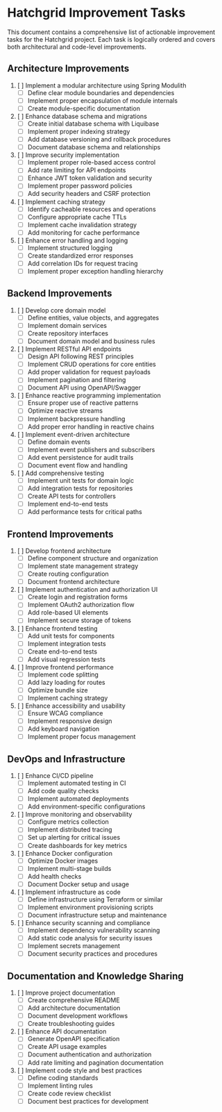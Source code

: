 # Hatchgrid Improvement Tasks

This document contains a comprehensive list of actionable improvement tasks for the Hatchgrid project. Each task is logically ordered and covers both architectural and code-level improvements.

## Architecture Improvements

1. [ ] Implement a modular architecture using Spring Modulith
   - [ ] Define clear module boundaries and dependencies
   - [ ] Implement proper encapsulation of module internals
   - [ ] Create module-specific documentation

2. [ ] Enhance database schema and migrations
   - [ ] Create initial database schema with Liquibase
   - [ ] Implement proper indexing strategy
   - [ ] Add database versioning and rollback procedures
   - [ ] Document database schema and relationships

3. [ ] Improve security implementation
   - [ ] Implement proper role-based access control
   - [ ] Add rate limiting for API endpoints
   - [ ] Enhance JWT token validation and security
   - [ ] Implement proper password policies
   - [ ] Add security headers and CSRF protection

4. [ ] Implement caching strategy
   - [ ] Identify cacheable resources and operations
   - [ ] Configure appropriate cache TTLs
   - [ ] Implement cache invalidation strategy
   - [ ] Add monitoring for cache performance

5. [ ] Enhance error handling and logging
   - [ ] Implement structured logging
   - [ ] Create standardized error responses
   - [ ] Add correlation IDs for request tracing
   - [ ] Implement proper exception handling hierarchy

## Backend Improvements

1. [ ] Develop core domain model
   - [ ] Define entities, value objects, and aggregates
   - [ ] Implement domain services
   - [ ] Create repository interfaces
   - [ ] Document domain model and business rules

2. [ ] Implement RESTful API endpoints
   - [ ] Design API following REST principles
   - [ ] Implement CRUD operations for core entities
   - [ ] Add proper validation for request payloads
   - [ ] Implement pagination and filtering
   - [ ] Document API using OpenAPI/Swagger

3. [ ] Enhance reactive programming implementation
   - [ ] Ensure proper use of reactive patterns
   - [ ] Optimize reactive streams
   - [ ] Implement backpressure handling
   - [ ] Add proper error handling in reactive chains

4. [ ] Implement event-driven architecture
   - [ ] Define domain events
   - [ ] Implement event publishers and subscribers
   - [ ] Add event persistence for audit trails
   - [ ] Document event flow and handling

5. [ ] Add comprehensive testing
   - [ ] Implement unit tests for domain logic
   - [ ] Add integration tests for repositories
   - [ ] Create API tests for controllers
   - [ ] Implement end-to-end tests
   - [ ] Add performance tests for critical paths

## Frontend Improvements

1. [ ] Develop frontend architecture
   - [ ] Define component structure and organization
   - [ ] Implement state management strategy
   - [ ] Create routing configuration
   - [ ] Document frontend architecture

2. [ ] Implement authentication and authorization UI
   - [ ] Create login and registration forms
   - [ ] Implement OAuth2 authorization flow
   - [ ] Add role-based UI elements
   - [ ] Implement secure storage of tokens

3. [ ] Enhance frontend testing
   - [ ] Add unit tests for components
   - [ ] Implement integration tests
   - [ ] Create end-to-end tests
   - [ ] Add visual regression tests

4. [ ] Improve frontend performance
   - [ ] Implement code splitting
   - [ ] Add lazy loading for routes
   - [ ] Optimize bundle size
   - [ ] Implement caching strategy

5. [ ] Enhance accessibility and usability
   - [ ] Ensure WCAG compliance
   - [ ] Implement responsive design
   - [ ] Add keyboard navigation
   - [ ] Implement proper focus management

## DevOps and Infrastructure

1. [ ] Enhance CI/CD pipeline
   - [ ] Implement automated testing in CI
   - [ ] Add code quality checks
   - [ ] Implement automated deployments
   - [ ] Add environment-specific configurations

2. [ ] Improve monitoring and observability
   - [ ] Configure metrics collection
   - [ ] Implement distributed tracing
   - [ ] Set up alerting for critical issues
   - [ ] Create dashboards for key metrics

3. [ ] Enhance Docker configuration
   - [ ] Optimize Docker images
   - [ ] Implement multi-stage builds
   - [ ] Add health checks
   - [ ] Document Docker setup and usage

4. [ ] Implement infrastructure as code
   - [ ] Define infrastructure using Terraform or similar
   - [ ] Implement environment provisioning scripts
   - [ ] Document infrastructure setup and maintenance

5. [ ] Enhance security scanning and compliance
   - [ ] Implement dependency vulnerability scanning
   - [ ] Add static code analysis for security issues
   - [ ] Implement secrets management
   - [ ] Document security practices and procedures

## Documentation and Knowledge Sharing

1. [ ] Improve project documentation
   - [ ] Create comprehensive README
   - [ ] Add architecture documentation
   - [ ] Document development workflows
   - [ ] Create troubleshooting guides

2. [ ] Enhance API documentation
   - [ ] Generate OpenAPI specification
   - [ ] Create API usage examples
   - [ ] Document authentication and authorization
   - [ ] Add rate limiting and pagination documentation

3. [ ] Implement code style and best practices
   - [ ] Define coding standards
   - [ ] Implement linting rules
   - [ ] Create code review checklist
   - [ ] Document best practices for development
